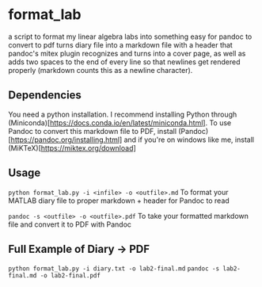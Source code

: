# format_lab
a script to format my linear algebra labs into something easy for pandoc to convert to pdf
turns diary file into a markdown file with a header that pandoc's mitex plugin recognizes and turns into a cover page, as well as adds two spaces to the end of every line so that newlines get rendered properly (markdown counts this as a newline character).

## Dependencies
You need a python installation. I recommend installing Python through (Miniconda)[https://docs.conda.io/en/latest/miniconda.html].
To use Pandoc to convert this markdown file to PDF, install (Pandoc)[https://pandoc.org/installing.html] and if you're on windows like me, install (MiKTeX)[https://miktex.org/download]

## Usage
`python format_lab.py -i <infile> -o <outfile>.md`
To format your MATLAB diary file to proper markdown + header for Pandoc to read

`pandoc -s <outfile> -o <outfile>.pdf`
To take your formatted markdown file and convert it to PDF with Pandoc
  
## Full Example of Diary -> PDF
`python format_lab.py -i diary.txt -o lab2-final.md`
`pandoc -s lab2-final.md -o lab2-final.pdf`
